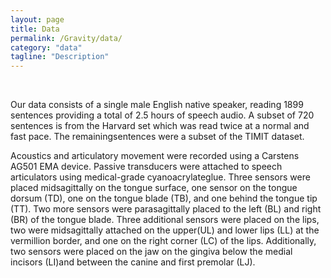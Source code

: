 ```yaml
---
layout: page
title: Data
permalink: /Gravity/data/
category: "data"
tagline: "Description"
---
```


<div class="intro"><br>
<p>
    Our data consists of a single male English native speaker, reading 1899 sentences providing a total of 2.5 hours of speech audio. A subset of 720 sentences is from the Harvard set which was read twice at a normal and fast pace. The remainingsentences were a subset of the TIMIT dataset.
</p>
<p>
    Acoustics and articulatory movement were recorded using a Carstens AG501 EMA device. Passive transducers were attached to speech articulators using medical-grade cyanoacrylateglue. Three sensors were placed midsagittally on the tongue surface, one sensor on the tongue dorsum (TD), one on the tongue blade (TB), and one behind the tongue tip (TT). Two more sensors were parasagittally placed to the left (BL) and right (BR) of the tongue blade. Three additional sensors were placed on the lips, two were midsagittally attached on the upper(UL) and lower lips (LL) at the vermillion border, and one on the right corner (LC) of the lips. Additionally, two sensors were placed on the jaw on the gingiva below the medial incisors (LI)and between the canine and first premolar (LJ).
</p>

</div>